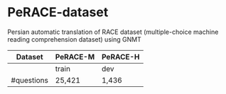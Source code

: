 # PeRACE-dataset
Persian automatic translation of RACE dataset (multiple-choice machine reading comprehension dataset) using GNMT


|     Dataset   |       PeRACE-M        |       PeRACE-H       |
| ------------- | ------------- | ------------- |
|   |  train  | dev |  test   |   train |  dev | test  |
| #questions    | 25,421 | 1,436 | 1,436  |  62,445| 3,451 |3,498  |
